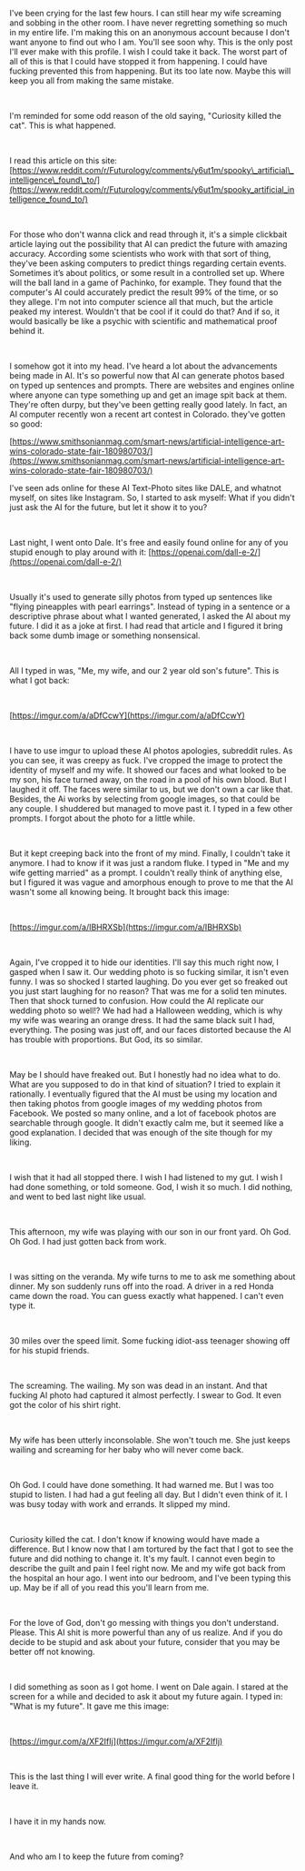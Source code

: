 I've been crying for the last few hours. I can still hear my wife screaming and sobbing in the other room. I have never regretting something so much in my entire life. I'm making this on an anonymous account because I don't want anyone to find out who I am. You'll see soon why. This is the only post I'll ever make with this profile. I wish I could take it back. The worst part of all of this is that I could have stopped it from happening. I could have fucking prevented this from happening. But its too late now. Maybe this will keep you all from making the same mistake.

&#x200B;

I'm reminded for some odd reason of the old saying, "Curiosity killed the cat". This is what happened.

&#x200B;

I read this article on this site: [https://www.reddit.com/r/Futurology/comments/y6ut1m/spooky\_artificial\_intelligence\_found\_to/](https://www.reddit.com/r/Futurology/comments/y6ut1m/spooky_artificial_intelligence_found_to/)

&#x200B;

For those who don't wanna click and read through it, it's a simple clickbait article laying out the possibility that AI can predict the future with amazing accuracy. According some scientists who work with that sort of thing, they've been asking computers to predict things regarding certain events. Sometimes it’s about politics, or some result in a controlled set up. Where will the ball land in a game of Pachinko, for example. They found that the computer's AI could accurately predict the result 99% of the time, or so they allege. I'm not into computer science all that much, but the article peaked my interest. Wouldn't that be cool if it could do that? And if so, it would basically be like a psychic with scientific and mathematical proof behind it.

&#x200B;

I somehow got it into my head. I've heard a lot about the advancements being made in AI. It's so powerful now that AI can generate photos based on typed up sentences and prompts. There are websites and engines online where anyone can type something up and get an image spit back at them. They're often durpy, but they've been getting really good lately. In fact, an AI computer recently won a recent art contest in Colorado. they've gotten so good:

[https://www.smithsonianmag.com/smart-news/artificial-intelligence-art-wins-colorado-state-fair-180980703/](https://www.smithsonianmag.com/smart-news/artificial-intelligence-art-wins-colorado-state-fair-180980703/)

I've seen ads online for these AI Text-Photo sites like DALE, and whatnot myself, on sites like Instagram. So, I started to ask myself: What if you didn't just ask the AI for the future, but let it show it to you?

&#x200B;

Last night, I went onto Dale. It's free and easily found online for any of you stupid enough to play around with it: [https://openai.com/dall-e-2/](https://openai.com/dall-e-2/)

&#x200B;

Usually it's used to generate silly photos from typed up sentences like "flying pineapples with pearl earrings". Instead of typing in a sentence or a descriptive phrase about what I wanted generated, I asked the AI about my future. I did it as a joke at first. I had read that article and I figured it bring back some dumb image or something nonsensical.

&#x200B;

All I typed in was, "Me, my wife, and our 2 year old son's future". This is what I got back:

&#x200B;

[https://imgur.com/a/aDfCcwY](https://imgur.com/a/aDfCcwY)

&#x200B;

I have to use imgur to upload these AI photos apologies, subreddit rules. As you can see, it was creepy as fuck. I've cropped the image to protect the identity of myself and my wife. It showed our faces and what looked to be my son, his face turned away, on the road in a pool of his own blood. But I laughed it off. The faces were similar to us, but we don't own a car like that. Besides, the Ai works by selecting from google images, so that could be any couple. I shuddered but managed to move past it. I typed in a few other prompts. I forgot about the photo for a little while.

&#x200B;

But it kept creeping back into the front of my mind. Finally, I couldn't take it anymore. I had to know if it was just a random fluke. I typed in "Me and my wife getting married" as a prompt. I couldn't really think of anything else, but I figured it was vague and amorphous enough to prove to me that the AI wasn't some all knowing being. It brought back this image:

&#x200B;

[https://imgur.com/a/IBHRXSb](https://imgur.com/a/IBHRXSb)

&#x200B;

Again, I've cropped it to hide our identities. I'll say this much right now, I gasped when I saw it. Our wedding photo is so fucking similar, it isn't even funny. I was so shocked I started laughing. Do you ever get so freaked out you just start laughing for no reason? That was me for a solid ten minutes. Then that shock turned to confusion. How could the AI replicate our wedding photo so well!? We had had a Halloween wedding, which is why my wife was wearing an orange dress. It had the same black suit I had, everything. The posing was just off, and our faces distorted because the AI has trouble with proportions. But God, its so similar.

&#x200B;

May be I should have freaked out. But I honestly had no idea what to do. What are you supposed to do in that kind of situation? I tried to explain it rationally. I eventually figured that the AI must be using my location and then taking photos from google images of my wedding photos from Facebook. We posted so many online, and a lot of facebook photos are searchable through google. It didn't exactly calm me, but it seemed like a good explanation. I decided that was enough of the site though for my liking.

&#x200B;

I wish that it had all stopped there. I wish I had listened to my gut. I wish I had done something, or told someone. God, I wish it so much. I did nothing, and went to bed last night like usual.

&#x200B;

This afternoon, my wife was playing with our son in our front yard. Oh God. Oh God. I had just gotten back from work.

&#x200B;

I was sitting on the veranda. My wife turns to me to ask me something about dinner. My son suddenly runs off into the road. A driver in a red Honda came down the road. You can guess exactly what happened. I can't even type it.

&#x200B;

30 miles over the speed limit. Some fucking idiot-ass teenager showing off for his stupid friends.

&#x200B;

The screaming. The wailing. My son was dead in an instant. And that fucking AI photo had captured it almost perfectly. I swear to God. It even got the color of his shirt right.

&#x200B;

My wife has been utterly inconsolable. She won't touch me. She just keeps wailing and screaming for her baby who will never come back.

&#x200B;

Oh God. I could have done something. It had warned me. But I was too stupid to listen. I had had a gut feeling all day. But I didn't even think of it. I was busy today with work and errands. It slipped my mind.

&#x200B;

Curiosity killed the cat. I don't know if knowing would have made a difference. But I know now that I am tortured by the fact that I got to see the future and did nothing to change it. It's my fault. I cannot even begin to describe the guilt and pain I feel right now. Me and my wife got back from the hospital an hour ago. I went into our bedroom, and I've been typing this up. May be if all of you read this you'll learn from me.

&#x200B;

For the love of God, don't go messing with things you don't understand. Please. This AI shit is more powerful than any of us realize. And if you do decide to be stupid and ask about your future, consider that you may be better off not knowing.

&#x200B;

I did something as soon as I got home. I went on Dale again. I stared at the screen for a while and decided to ask it about my future again. I typed in: "What is my future". It gave me this image:

&#x200B;

[https://imgur.com/a/XF2IfIj](https://imgur.com/a/XF2IfIj)

&#x200B;

This is the last thing I will ever write. A final good thing for the world before I leave it.

&#x200B;

I have it in my hands now.

&#x200B;

And who am I to keep the future from coming?